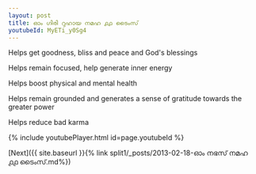 ```yaml
---
layout: post
title: ഓം ഗിരി റുഹായ നമഹ ൧൧ ടൈംസ്
youtubeId: MyETi_y0Sg4
---
```

 
 
Helps get goodness, bliss and peace and God's blessings
 
Helps remain focused, help generate inner energy 
 
Helps boost physical and mental health 
 
Helps remain grounded and generates a sense of gratitude towards the greater power 
 
Helps reduce bad karma
 
 
 
 


{% include youtubePlayer.html id=page.youtubeId %}
 
[Next]({{ site.baseurl }}{% link  split1/_posts/2013-02-18-ഓം നഭസ് നമഹ ൧൧ ടൈംസ്.md%})
 
